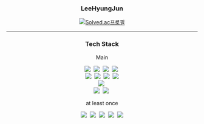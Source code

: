 <div align="center">
<h3 align="center"> LeeHyungJun</h3>

[![Solved.ac프로필](http://mazassumnida.wtf/api/mini/generate_badge?boj=gudwns97)](https://solved.ac/gudwns97)
</div>
  <hr>
  
<h3 align="center"> Tech Stack </h3>

<p align="center"> Main </p>

<p align="center"> 
  <img src="https://img.shields.io/badge/Java-007396?style=flat-square&logo=Java&logoColor=white"/></a>&nbsp 
  <img src="https://img.shields.io/badge/Javascript-ffb13b?style=flat-square&logo=javascript&logoColor=white"/></a>&nbsp 
   <img src="https://img.shields.io/badge/thymeleaf-005F0F?style=flat-square&logo=thymeleaf&logoColor=white"/></a>&nbsp 
    <img src="https://img.shields.io/badge/jsp-007396?style=flat-square&logo=jsp&logoColor=white"/></a>&nbsp 
  <br>
  <img src="https://img.shields.io/badge/Spring-6DB33F?style=flat-square&logo=spring&logoColor=white"/></a>&nbsp  
  <img src="https://img.shields.io/badge/SpringBoot-6DB33F?style=flat-square&logo=Spring&logoColor=white"/></a>&nbsp  
  <img src="https://img.shields.io/badge/maven-C71A36?style=flat-square&logo=apachemaven&logoColor=white"/></a>&nbsp
  <img src="https://img.shields.io/badge/-Gradle-02303A?style=flat-square&logo=Gradle"/>
  <br>
  <img src="https://img.shields.io/badge/Mysql-E6B91E?style=flat-square&logo=MySql&logoColor=white"/></a>&nbsp 
  <br>
  <img src="https://img.shields.io/badge/eclipse-2C2255?style=flat-square&logo=eclipseide&logoColor=white"/></a>&nbsp 
  <img src="https://img.shields.io/badge/intellij-000000?style=flat-square&logo=intellijidea&logoColor=white"/></a>&nbsp 
</p>

<p align="center">at least once </p>
<p align="center"> 
<img src="https://img.shields.io/badge/C-A8B9CC?style=flat-square&logo=C&logoColor=white"/></a>&nbsp 
<img src="https://img.shields.io/badge/C++-00599C?style=flat-square&logo=C%2B%2B&logoColor=white"/></a>&nbsp 
<img src="https://img.shields.io/badge/Python-3766AB?style=flat-square&logo=Python&logoColor=white"/></a>&nbsp
<img src="https://img.shields.io/badge/Django-092E20?style=flat-square&logo=Django&logoColor=white"/></a>&nbsp 
<img src="https://img.shields.io/badge/-Flask-000000?style=flat-square&logo=Flask"/>
</p>


<!--
**LHJ40/LHJ40** is a ✨ _special_ ✨ repository because its `README.md` (this file) appears on your GitHub profile.

Here are some ideas to get you started:

- 🔭 I’m currently working on ...
- 🌱 I’m currently learning ...
- 👯 I’m looking to collaborate on ...
- 🤔 I’m looking for help with ...
- 💬 Ask me about ...
- 📫 How to reach me: ...
- 😄 Pronouns: ...
- ⚡ Fun fact: ...
-->
